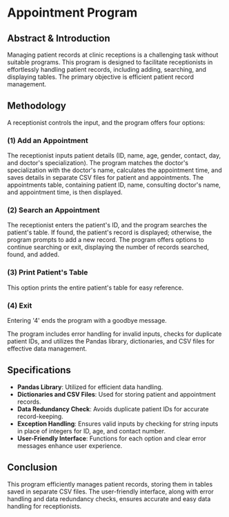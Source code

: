 # Appointment Program

## Abstract & Introduction

Managing patient records at clinic receptions is a challenging task without suitable programs. This program is designed to facilitate receptionists in effortlessly handling patient records, including adding, searching, and displaying tables. The primary objective is efficient patient record management.

## Methodology

A receptionist controls the input, and the program offers four options:

### (1) Add an Appointment

The receptionist inputs patient details (ID, name, age, gender, contact, day, and doctor's specialization). The program matches the doctor's specialization with the doctor's name, calculates the appointment time, and saves details in separate CSV files for patient and appointments. The appointments table, containing patient ID, name, consulting doctor's name, and appointment time, is then displayed.

### (2) Search an Appointment

The receptionist enters the patient's ID, and the program searches the patient's table. If found, the patient's record is displayed; otherwise, the program prompts to add a new record. The program offers options to continue searching or exit, displaying the number of records searched, found, and added.

### (3) Print Patient's Table

This option prints the entire patient's table for easy reference.

### (4) Exit

Entering '4' ends the program with a goodbye message.

The program includes error handling for invalid inputs, checks for duplicate patient IDs, and utilizes the Pandas library, dictionaries, and CSV files for effective data management.

## Specifications

- **Pandas Library**: Utilized for efficient data handling.
- **Dictionaries and CSV Files**: Used for storing patient and appointment records.
- **Data Redundancy Check**: Avoids duplicate patient IDs for accurate record-keeping.
- **Exception Handling**: Ensures valid inputs by checking for string inputs in place of integers for ID, age, and contact number.
- **User-Friendly Interface**: Functions for each option and clear error messages enhance user experience.

## Conclusion

This program efficiently manages patient records, storing them in tables saved in separate CSV files. The user-friendly interface, along with error handling and data redundancy checks, ensures accurate and easy data handling for receptionists.
